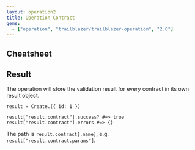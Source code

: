 ```yaml
---
layout: operation2
title: Operation Contract
gems:
  - ["operation", "trailblazer/trailblazer-operation", "2.0"]
---
```


## Cheatsheet

## Result

The operation will store the validation result for every contract in its own result object.

    result = Create.({ id: 1 })

    result["result.contract"].success? #=> true
    result["result.contract"].errors #=> {}

The path is `result.contract[.name]`, e.g. `result["result.contract.params"]`.
